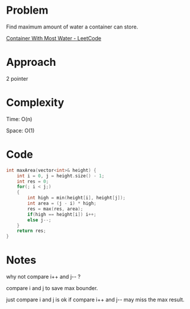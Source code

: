 # Problem

Find maximum amount of water a container can store.

[Container With Most Water - LeetCode](https://leetcode.com/problems/container-with-most-water/description/?envType=study-plan-v2&envId=top-interview-150)

# Approach

2 pointer

# Complexity

Time: O(n)

Space: O(1)

# Code

```c++
int maxArea(vector<int>& height) {
    int i = 0, j = height.size() - 1;
    int res = 0;
    for(; i < j;)
    {
        int high = min(height[i], height[j]);
        int area = (j - i) * high;
        res = max(res, area);
        if(high == height[i]) i++;
        else j--;
    }
    return res;
}
```

# Notes

why not compare i++ and j-- ?

compare i and j to save max bounder.

just compare i and j is ok if compare i++ and j-- may miss the max result.

